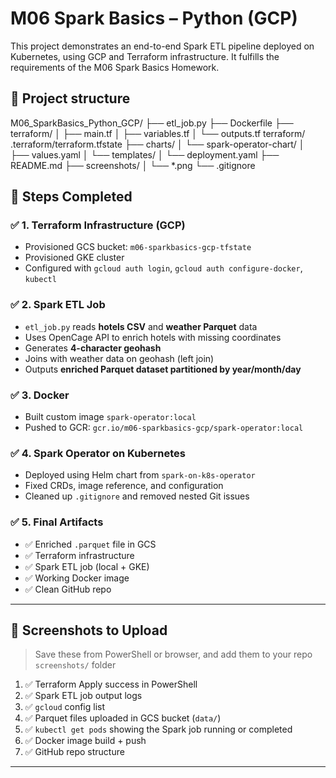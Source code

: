# M06 Spark Basics – Python (GCP)

This project demonstrates an end-to-end Spark ETL pipeline deployed on Kubernetes, using GCP and Terraform infrastructure. It fulfills the requirements of the M06 Spark Basics Homework.
## 📌 Project structure

M06_SparkBasics_Python_GCP/
├── etl_job.py
├── Dockerfile
├── terraform/
│   ├── main.tf
│   ├── variables.tf
│   └── outputs.tf
        terraform/
                .terraform/terraform.tfstate
├── charts/
│   └── spark-operator-chart/
│       ├── values.yaml
│       └── templates/
│           └── deployment.yaml
├── README.md
├── screenshots/
│   └── *.png
└── .gitignore


## 📌 Steps Completed

### ✅ 1. Terraform Infrastructure (GCP)
- Provisioned GCS bucket: `m06-sparkbasics-gcp-tfstate`
- Provisioned GKE cluster
- Configured with `gcloud auth login`, `gcloud auth configure-docker`, `kubectl`

### ✅ 2. Spark ETL Job
- `etl_job.py` reads **hotels CSV** and **weather Parquet** data
- Uses OpenCage API to enrich hotels with missing coordinates
- Generates **4-character geohash**
- Joins with weather data on geohash (left join)
- Outputs **enriched Parquet dataset partitioned by year/month/day**

### ✅ 3. Docker
- Built custom image `spark-operator:local`
- Pushed to GCR: `gcr.io/m06-sparkbasics-gcp/spark-operator:local`

### ✅ 4. Spark Operator on Kubernetes
- Deployed using Helm chart from `spark-on-k8s-operator`
- Fixed CRDs, image reference, and configuration
- Cleaned up `.gitignore` and removed nested Git issues

### ✅ 5. Final Artifacts
- ✅ Enriched `.parquet` file in GCS
- ✅ Terraform infrastructure
- ✅ Spark ETL job (local + GKE)
- ✅ Working Docker image
- ✅ Clean GitHub repo

---

## 📸 Screenshots to Upload
> Save these from PowerShell or browser, and add them to your repo `screenshots/` folder

1. ✅ Terraform Apply success in PowerShell
2. ✅ Spark ETL job output logs
3. ✅ `gcloud` config list
4. ✅ Parquet files uploaded in GCS bucket (`data/`)
5. ✅ `kubectl get pods` showing the Spark job running or completed
6. ✅ Docker image build + push
7. ✅ GitHub repo structure

---



